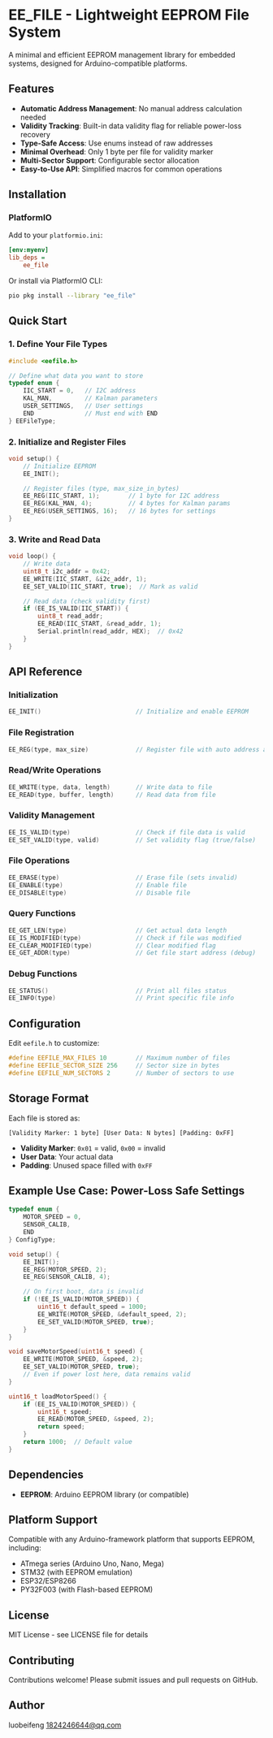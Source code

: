# EE_FILE - Lightweight EEPROM File System

A minimal and efficient EEPROM management library for embedded systems, designed for Arduino-compatible platforms.

## Features

- **Automatic Address Management**: No manual address calculation needed
- **Validity Tracking**: Built-in data validity flag for reliable power-loss recovery
- **Type-Safe Access**: Use enums instead of raw addresses
- **Minimal Overhead**: Only 1 byte per file for validity marker
- **Multi-Sector Support**: Configurable sector allocation
- **Easy-to-Use API**: Simplified macros for common operations

## Installation

### PlatformIO

Add to your `platformio.ini`:

```ini
[env:myenv]
lib_deps =
    ee_file
```

Or install via PlatformIO CLI:

```bash
pio pkg install --library "ee_file"
```

## Quick Start

### 1. Define Your File Types

```cpp
#include <eefile.h>

// Define what data you want to store
typedef enum {
    IIC_START = 0,   // I2C address
    KAL_MAN,         // Kalman parameters
    USER_SETTINGS,   // User settings
    END              // Must end with END
} EEFileType;
```

### 2. Initialize and Register Files

```cpp
void setup() {
    // Initialize EEPROM
    EE_INIT();

    // Register files (type, max_size_in_bytes)
    EE_REG(IIC_START, 1);        // 1 byte for I2C address
    EE_REG(KAL_MAN, 4);          // 4 bytes for Kalman params
    EE_REG(USER_SETTINGS, 16);   // 16 bytes for settings
}
```

### 3. Write and Read Data

```cpp
void loop() {
    // Write data
    uint8_t i2c_addr = 0x42;
    EE_WRITE(IIC_START, &i2c_addr, 1);
    EE_SET_VALID(IIC_START, true);  // Mark as valid

    // Read data (check validity first)
    if (EE_IS_VALID(IIC_START)) {
        uint8_t read_addr;
        EE_READ(IIC_START, &read_addr, 1);
        Serial.println(read_addr, HEX);  // 0x42
    }
}
```

## API Reference

### Initialization

```cpp
EE_INIT()                          // Initialize and enable EEPROM
```

### File Registration

```cpp
EE_REG(type, max_size)             // Register file with auto address allocation
```

### Read/Write Operations

```cpp
EE_WRITE(type, data, length)       // Write data to file
EE_READ(type, buffer, length)      // Read data from file
```

### Validity Management

```cpp
EE_IS_VALID(type)                  // Check if file data is valid
EE_SET_VALID(type, valid)          // Set validity flag (true/false)
```

### File Operations

```cpp
EE_ERASE(type)                     // Erase file (sets invalid)
EE_ENABLE(type)                    // Enable file
EE_DISABLE(type)                   // Disable file
```

### Query Functions

```cpp
EE_GET_LEN(type)                   // Get actual data length
EE_IS_MODIFIED(type)               // Check if file was modified
EE_CLEAR_MODIFIED(type)            // Clear modified flag
EE_GET_ADDR(type)                  // Get file start address (debug)
```

### Debug Functions

```cpp
EE_STATUS()                        // Print all files status
EE_INFO(type)                      // Print specific file info
```

## Configuration

Edit `eefile.h` to customize:

```cpp
#define EEFILE_MAX_FILES 10        // Maximum number of files
#define EEFILE_SECTOR_SIZE 256     // Sector size in bytes
#define EEFILE_NUM_SECTORS 2       // Number of sectors to use
```

## Storage Format

Each file is stored as:

```
[Validity Marker: 1 byte] [User Data: N bytes] [Padding: 0xFF]
```

- **Validity Marker**: `0x01` = valid, `0x00` = invalid
- **User Data**: Your actual data
- **Padding**: Unused space filled with `0xFF`

## Example Use Case: Power-Loss Safe Settings

```cpp
typedef enum {
    MOTOR_SPEED = 0,
    SENSOR_CALIB,
    END
} ConfigType;

void setup() {
    EE_INIT();
    EE_REG(MOTOR_SPEED, 2);
    EE_REG(SENSOR_CALIB, 4);

    // On first boot, data is invalid
    if (!EE_IS_VALID(MOTOR_SPEED)) {
        uint16_t default_speed = 1000;
        EE_WRITE(MOTOR_SPEED, &default_speed, 2);
        EE_SET_VALID(MOTOR_SPEED, true);
    }
}

void saveMotorSpeed(uint16_t speed) {
    EE_WRITE(MOTOR_SPEED, &speed, 2);
    EE_SET_VALID(MOTOR_SPEED, true);
    // Even if power lost here, data remains valid
}

uint16_t loadMotorSpeed() {
    if (EE_IS_VALID(MOTOR_SPEED)) {
        uint16_t speed;
        EE_READ(MOTOR_SPEED, &speed, 2);
        return speed;
    }
    return 1000;  // Default value
}
```

## Dependencies

- **EEPROM**: Arduino EEPROM library (or compatible)

## Platform Support

Compatible with any Arduino-framework platform that supports EEPROM, including:

- ATmega series (Arduino Uno, Nano, Mega)
- STM32 (with EEPROM emulation)
- ESP32/ESP8266
- PY32F003 (with Flash-based EEPROM)

## License

MIT License - see LICENSE file for details

## Contributing

Contributions welcome! Please submit issues and pull requests on GitHub.

## Author

luobeifeng <1824246644@qq.com>

